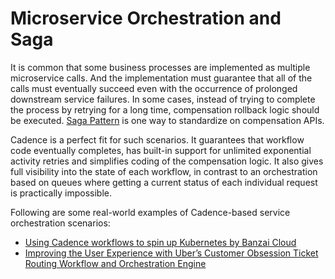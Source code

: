 # Microservice Orchestration and Saga

It is common that some business processes are implemented as multiple microservice calls.
And the implementation must guarantee that all of the calls must eventually succeed even with the occurrence of prolonged downstream service failures.
In some cases, instead of trying to complete the process by retrying for a long time, compensation rollback logic should be executed.
[Saga Pattern](https://microservices.io/patterns/data/saga.html) is one way to standardize on compensation APIs.

Cadence is a perfect fit for such scenarios. It guarantees that workflow code eventually completes, has built-in support
for unlimited exponential activity retries and simplifies coding of the compensation logic. It also gives full visibility into the state of each workflow, in contrast to an orchestration based on queues where getting a current status of each individual request is practically impossible.

Following are some real-world examples of Cadence-based service orchestration scenarios:

 * [Using Cadence workflows to spin up Kubernetes by Banzai Cloud](https://banzaicloud.com/blog/introduction-to-cadence/)
 * [Improving the User Experience with Uber’s Customer Obsession Ticket Routing Workflow and Orchestration Engine](https://eng.uber.com/customer-obsession-ticket-routing-workflow-and-orchestration-engine/)
